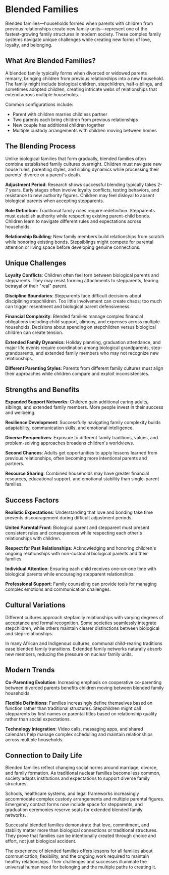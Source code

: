# Blended Families

Blended families—households formed when parents with children from previous relationships create new family units—represent one of the fastest-growing family structures in modern society. These complex family systems navigate unique challenges while creating new forms of love, loyalty, and belonging.

## What Are Blended Families?

A blended family typically forms when divorced or widowed parents remarry, bringing children from previous relationships into a new household. The family might include biological children, stepchildren, half-siblings, and sometimes adopted children, creating intricate webs of relationships that extend across multiple households.

Common configurations include:
- Parent with children marries childless partner
- Two parents each bring children from previous relationships  
- New couple has additional children together
- Multiple custody arrangements with children moving between homes

## The Blending Process

Unlike biological families that form gradually, blended families often combine established family cultures overnight. Children must navigate new house rules, parenting styles, and sibling dynamics while processing their parents' divorce or a parent's death.

**Adjustment Period**: Research shows successful blending typically takes 2-7 years. Early stages often involve loyalty conflicts, testing behaviors, and resistance to new authority figures. Children may feel disloyal to absent biological parents when accepting stepparents.

**Role Definition**: Traditional family roles require redefinition. Stepparents must establish authority while respecting existing parent-child bonds. Children learn to navigate different rules and expectations across households.

**Relationship Building**: New family members build relationships from scratch while honoring existing bonds. Stepsiblings might compete for parental attention or living space before developing genuine connections.

## Unique Challenges

**Loyalty Conflicts**: Children often feel torn between biological parents and stepparents. They may resist forming attachments to stepparents, fearing betrayal of their "real" parent.

**Discipline Boundaries**: Stepparents face difficult decisions about disciplining stepchildren. Too little involvement can create chaos; too much can trigger resentment and biological parent defensiveness.

**Financial Complexity**: Blended families manage complex financial obligations including child support, alimony, and expenses across multiple households. Decisions about spending on stepchildren versus biological children can create tension.

**Extended Family Dynamics**: Holiday planning, graduation attendance, and major life events require coordination among biological grandparents, step-grandparents, and extended family members who may not recognize new relationships.

**Different Parenting Styles**: Parents from different family cultures must align their approaches while children compare and exploit inconsistencies.

## Strengths and Benefits

**Expanded Support Networks**: Children gain additional caring adults, siblings, and extended family members. More people invest in their success and wellbeing.

**Resilience Development**: Successfully navigating family complexity builds adaptability, communication skills, and emotional intelligence.

**Diverse Perspectives**: Exposure to different family traditions, values, and problem-solving approaches broadens children's worldviews.

**Second Chances**: Adults get opportunities to apply lessons learned from previous relationships, often becoming more intentional parents and partners.

**Resource Sharing**: Combined households may have greater financial resources, educational support, and emotional stability than single-parent families.

## Success Factors

**Realistic Expectations**: Understanding that love and bonding take time prevents discouragement during difficult adjustment periods.

**United Parental Front**: Biological parent and stepparent must present consistent rules and consequences while respecting each other's relationships with children.

**Respect for Past Relationships**: Acknowledging and honoring children's ongoing relationships with non-custodial biological parents and their families.

**Individual Attention**: Ensuring each child receives one-on-one time with biological parents while encouraging stepparent relationships.

**Professional Support**: Family counseling can provide tools for managing complex emotions and communication challenges.

## Cultural Variations

Different cultures approach stepfamily relationships with varying degrees of acceptance and formal recognition. Some societies seamlessly integrate stepchildren, while others maintain clearer distinctions between biological and step-relationships.

In many African and Indigenous cultures, communal child-rearing traditions ease blended family transitions. Extended family networks naturally absorb new members, reducing the pressure on nuclear family units.

## Modern Trends

**Co-Parenting Evolution**: Increasing emphasis on cooperative co-parenting between divorced parents benefits children moving between blended family households.

**Flexible Definitions**: Families increasingly define themselves based on function rather than traditional structures. Stepchildren might call stepparents by first names or parental titles based on relationship quality rather than social expectations.

**Technology Integration**: Video calls, messaging apps, and shared calendars help manage complex scheduling and maintain relationships across multiple households.

## Connection to Daily Life

Blended families reflect changing social norms around marriage, divorce, and family formation. As traditional nuclear families become less common, society adapts institutions and expectations to support diverse family structures.

Schools, healthcare systems, and legal frameworks increasingly accommodate complex custody arrangements and multiple parental figures. Emergency contact forms now include space for stepparents, and graduation ceremonies reserve seats for extended blended family networks.

Successful blended families demonstrate that love, commitment, and stability matter more than biological connections or traditional structures. They prove that families can be intentionally created through choice and effort, not just biological accident.

The experience of blended families offers lessons for all families about communication, flexibility, and the ongoing work required to maintain healthy relationships. Their challenges and successes illuminate the universal human need for belonging and the multiple paths to creating it.